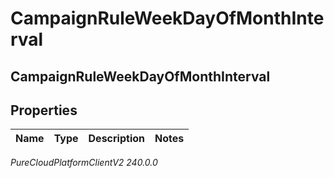 # CampaignRuleWeekDayOfMonthInterval

## CampaignRuleWeekDayOfMonthInterval

## Properties

|Name | Type | Description | Notes|
|------------ | ------------- | ------------- | -------------|



_PureCloudPlatformClientV2 240.0.0_
